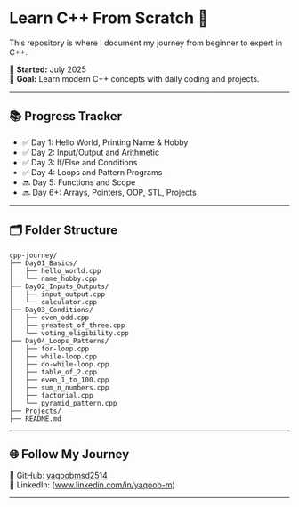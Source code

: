 # Learn C++ From Scratch 🚀

This repository is where I document my journey from beginner to expert in C++.

📆 **Started:** July 2025  
🎯 **Goal:** Learn modern C++ concepts with daily coding and projects.

---

## 📚 Progress Tracker

- ✅ Day 1: Hello World, Printing Name & Hobby  
- ✅ Day 2: Input/Output and Arithmetic  
- ✅ Day 3: If/Else and Conditions  
- ✅ Day 4: Loops and Pattern Programs  
- 🔜 Day 5: Functions and Scope  
- 🔜 Day 6+: Arrays, Pointers, OOP, STL, Projects

---

## 🗂️ Folder Structure

```
cpp-journey/
├── Day01_Basics/
│   ├── hello_world.cpp
│   └── name_hobby.cpp
├── Day02_Inputs_Outputs/
│   ├── input_output.cpp
│   └── calculator.cpp
├── Day03_Conditions/
│   ├── even_odd.cpp
│   ├── greatest_of_three.cpp
│   └── voting_eligibility.cpp
├── Day04_Loops_Patterns/
│   ├── for-loop.cpp
│   ├── while-loop.cpp
│   ├── do-while-loop.cpp
│   ├── table_of_2.cpp
│   ├── even_1_to_100.cpp
│   ├── sum_n_numbers.cpp
│   ├── factorial.cpp
│   └── pyramid_pattern.cpp
├── Projects/
├── README.md
```

---

## 🌐 Follow My Journey

💼 GitHub: [yaqoobmsd2514](https://github.com/yaqoobmsd2514)  
📢 LinkedIn: (www.linkedin.com/in/yaqoob-m)

---
